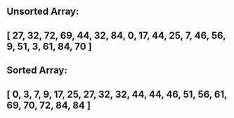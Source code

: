 ## Unsorted Array:
## 
## [ 27, 32, 72, 69, 44, 32, 84, 0, 17, 44, 25, 7, 46, 56, 9, 51, 3, 61, 84, 70 ]

## Sorted Array:
## 
## [ 0, 3, 7, 9, 17, 25, 27, 32, 32, 44, 44, 46, 51, 56, 61, 69, 70, 72, 84, 84 ]